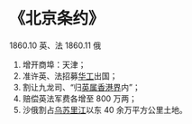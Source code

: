 # 《北京条约》

<!-- :条约: -->

1860.10 英、法
1860.11 俄

1. 增开商埠：天津；
2. 准许英、法招募[华工](华工.md)出国；
3. 割让九龙司、“归[英属香港界](英属香港界.md)内”；
4. 赔偿英法军费各增至 800 万两；
5. 沙俄割占[乌苏里江](乌苏里江.md)以东 40 余万平方公里土地。

